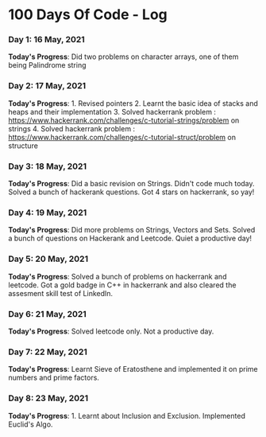 # 100 Days Of Code - Log

### Day 1: 16 May, 2021

**Today's Progress**: Did two problems on character arrays, one of them being Palindrome string  

### Day 2: 17 May, 2021

**Today's Progress**: 1. Revised pointers
                      2. Learnt the basic idea of stacks and heaps and their implementation
                      3. Solved hackerrank problem : https://www.hackerrank.com/challenges/c-tutorial-strings/problem on strings
                      4. Solved hackerrank problem : https://www.hackerrank.com/challenges/c-tutorial-struct/problem on structure

### Day 3: 18 May, 2021

**Today's Progress**: Did a basic revision on Strings. Didn't code much today. Solved a bunch of hackerank questions. Got 4 stars on hackerrank, so yay! 

### Day 4: 19 May, 2021

**Today's Progress**: Did more problems on Strings, Vectors and Sets. Solved a bunch of questions on Hackerank and Leetcode. Quiet a productive day!

### Day 5: 20 May, 2021

**Today's Progress**: Solved a bunch of problems on hackerrank and leetcode. Got a gold badge in C++ in hackerrank and also cleared the assesment skill test of LinkedIn.

### Day 6: 21 May, 2021

**Today's Progress**: Solved leetcode only. Not a productive day.

### Day 7: 22 May, 2021

**Today's Progress**: Learnt Sieve of Eratosthene and implemented it on prime numbers and prime factors.

### Day 8: 23 May, 2021

**Today's Progress**: 1. Learnt about Inclusion and Exclusion. Implemented Euclid's Algo.